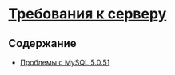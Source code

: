 # [Требования к серверу](./Server-Requirements.md)

## Содержание

* [Проблемы с MySQL 5.0.51](./MySQL-5.0.51-Issues.md)